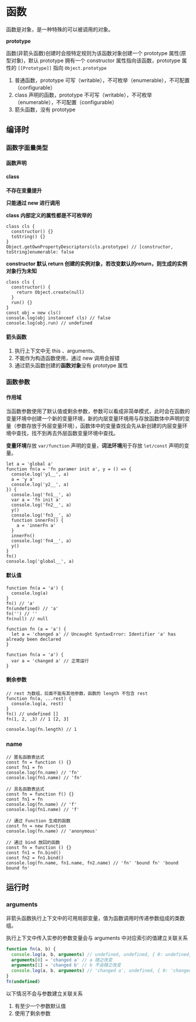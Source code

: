 # 函数

函数是对象，是一种特殊的可以被调用的对象。

**prototype**

函数(非箭头函数)创建时会按特定规则为该函数对象创建一个 prototype 属性(原型对象)，默认 prototype 拥有一个 constructor 属性指向该函数，prototype 属性的 `[[Prototype]]` 指向 `Object.prototype`

1. 普通函数，prototype 可写（writable），不可枚举（enumerable），不可配置（configurable）
2. class 声明的函数，prototype 不可写（writable），不可枚举（enumerable），不可配置（configurable）
3. 箭头函数，没有 prototype

## 编译时

### 函数字面量类型

#### 函数声明

#### class

**不存在变量提升**

**只能通过 new 进行调用**

**class 内部定义的属性都是不可枚举的**

```
class cls {
  constructor() {}
  toString() {}
}
Object.getOwnPropertyDescriptors(cls.prototype) // [constructor, toString]enumerable: false 
```

**constructor 默认 return 创建的实例对象，若改变默认的return，则生成的实例对象行为未知**

```
class cls {
  constructor() {
    return Object.create(null)
  }
  run() {}
}
const obj = new cls()
console.log(obj instanceof cls) // false
console.log(obj.run) // undefined
```

#### 箭头函数

1. 执行上下文中无 this 、arguments、
2. 不能作为构造函数使用，通过 new 调用会报错
3. 通过箭头函数创建的**函数对象**没有 prototype 属性


### 函数参数

#### 作用域

当函数参数使用了默认值或剩余参数，参数可以看成非简单模式，此时会在函数的变量环境中创建一个新的变量环境，新的内层变量环境用与存放函数体中声明的变量（参数存放于外层变量环境），函数体中的变量查找会先从新创建的内层变量环境中查找，找不到再去外层函数变量环境中查找。

**变量环境**存放 `var/function` 声明的变量，**词法环境**用于存放 `let/const` 声明的变量。

```
let a = 'global a'
function fn(a = 'fn paramer init a', y = () => {
  console.log('y1__', a)
  a = 'y a'
  console.log('y2__', a)
}) {
  console.log('fn1__', a)
  var a = 'fn init a'
  console.log('fn2__', a)
  y()
  console.log('fn3__', a)
  function innerFn() {
    a = 'innerFn a'
  }
  innerFn()
  console.log('fn4__', a)
  y()
}
fn()
console.log('global__', a)
```

#### 默认值

```
function fn(a = 'a') {
  console.log(a)
}
fn() // 'a'
fn(undefined) // 'a'
fn('') // ''
fn(null) // null
```

```
function fn (a = 'a') {
  let a = 'changed a' // Uncaught SyntaxError: Identifier 'a' has already been declared
}

function fn(a = 'a') {
  var a = 'changed a' // 正常运行
}
```

#### 剩余参数

```
// rest 为数组，后面不能有其他参数，函数的 length 不包含 rest
function fn(a, ...rest) {
  console.log(a, rest)
}
fn() // undefined []
fn(1, 2, ,3) // 1 [2, 3]

console.log(fn.length) // 1
```

### name

```
// 匿名函数表达式
const fn = function () {}
const fn1 = fn
console.log(fn.name) // 'fn'
console.log(fn1.name) // 'fn'

// 具名函数表达式
const fn = function f() {}
const fn1 = fn
console.log(fn.name) // 'f'
console.log(fn1.name) // 'f'

// 通过 Function 生成的函数
const fn = new Function
console.log(fn.name) // 'anonymous'

// 通过 bind 放回的函数
const fn = function () {}
const fn1 = fn.bind()
const fn2 = fn1.bind()
console.log(fn.name, fn1.name, fn2.name) // 'fn' 'bound fn' 'bound bound fn'
```

## 运行时

### arguments

非箭头函数执行上下文中的可用局部变量，值为函数调用时传递参数组成的类数组。

执行上下文中传入实参的参数变量会与 arguments 中对应索引的值建立关联关系

```js
function fn(a, b) {
  console.log(a, b, arguments) // undefined, undefined, { 0: undefined, length: 1 }
  arguments[0] = 'changed a' // a 随之改变
  arguments[1] = 'changed b' // b 不会随之改变
  console.log(a, b, arguments) // 'changed a', undefined, { 0: 'changed a', length: 1 }
}
fn(undefined)
```

以下情况不会与参数建立关联关系
1. 有至少一个参数默认值
2. 使用了剩余参数